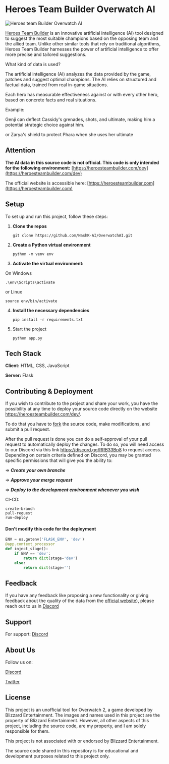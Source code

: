 
#  Heroes Team Builder Overwatch AI

![Heroes team Builder Overwatch AI](https://heroesteambuilder.com/static/title.png)

[Heroes Team Builder](https://heroesteambuilder.com/) is an innovative artificial intelligence (AI) tool designed to suggest the most suitable champions based on the opposing team and the allied team.
Unlike other similar tools that rely on traditional algorithms, Heroes Team Builder harnesses the power of artificial intelligence to offer more precise and tailored suggestions.

What kind of data is used?

The artificial intelligence (AI) analyzes the data provided by the game, patches and suggest optimal champions. The AI relies on structured and factual data, trained from real in-game situations.

Each hero has measurable effectiveness against or with every other hero, based on concrete facts and real situations.

Example:

Genji can deflect Cassidy's grenades, shots, and ultimate, making him a potential strategic choice against him.

or Zarya's shield to protect Phara when she uses her ultimate


## Attention
**The AI data in this source code is not official. This code is only intended for the following environment:** [https://heroesteambuilder.com/dev](https://heroesteambuilder.com/dev)

The official website is accessible here: [https://heroesteambuilder.com](https://heroesteambuilder.com)

## Setup
To set up and run this project, follow these steps:

1. **Clone the repos**

   ```git clone https://github.com/NashK-AI/OverwatchAI.git  ```


2. **Create a Python virtual environment**

   ``` python -m venv env  ```

3. **Activate the virtual environment:**
    
On Windows

    .\env\Scripts\activate

or Linux

    source env/bin/activate

4. **Install the necessary dependencies**

    ``` pip install -r requirements.txt  ```

5. Start the project

   ``` python app.py  ```



## Tech Stack

**Client:** HTML, CSS, JavaScript

**Server:** Flask


## Contributing & Deployment

If you wish to contribute to the project and share your work, you have the possibility at any time to deploy your source code directly on the website https://heroesteambuilder.com/dev/.

To do that you have to [fork](https://github.com/NashK-AI/OverwatchAI/fork) the source code, make modifications, and submit a pull request. 

After the pull request is done you can do a self-approval of your pull request to automatically deploy the changes. 
To do so, you will need access to our Discord via this link https://discord.gg/RRB33Bp8 to request access. Depending on certain criteria defined on Discord, you may be granted specific permissions that will give you the ability to:

=> ***Create your own branche***

=> ***Approve your merge request***

=> ***Deploy to the development environment whenever you wish***

CI-CD:

    create-branch
    pull-request
    run-deploy

#### Don't modify this code for the deployment

```python
ENV = os.getenv('FLASK_ENV', 'dev')
@app.context_processor
def inject_stage():
    if ENV == 'dev':
        return dict(stage='dev')
    else:
        return dict(stage='')
```


## Feedback

If you have any feedback like proposing a new functionality or giving feedback about the quality of the data from the [official website](https://heroesteambuilder.com/)), please reach out to us in [Discord](https://discord.gg/RRB33Bp8)


## Support

For support: [Discord](https://discord.gg/RRB33Bp8)


## About Us
Follow us on:

[Discord](https://discord.gg/RRB33Bp8)

[Twitter](https://x.com/NashK_AI)

## License

This project is an unofficial tool for Overwatch 2, a game developed by Blizzard Entertainment. The images and names used in this project are the property of Blizzard Entertainment. However, all other aspects of this project, including the source code, are my property, and I am solely responsible for them.

This project is not associated with or endorsed by Blizzard Entertainment.

The source code shared in this repository is for educational and development purposes related to this project only.
